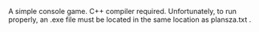 A simple console game.
C++ compiler required.
Unfortunately, to run properly, an .exe file must be located in the same location as plansza.txt .
